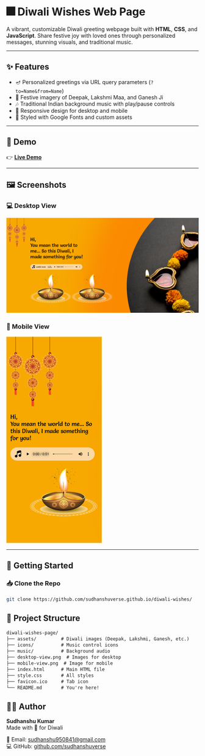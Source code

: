 # 🎆 Diwali Wishes Web Page

A vibrant, customizable Diwali greeting webpage built with **HTML**, **CSS**, and **JavaScript**. Share festive joy with loved ones through personalized messages, stunning visuals, and traditional music.

---

## ✨ Features

- 🪔 Personalized greetings via URL query parameters (`?to=Name&from=Name`)
- 🌅 Festive imagery of Deepak, Lakshmi Maa, and Ganesh Ji
- 🎶 Traditional Indian background music with play/pause controls
- 📱 Responsive design for desktop and mobile
- 🎨 Styled with Google Fonts and custom assets

---

## 📸 Demo

👉 **[Live Demo](https://sudhanshuverse.github.io/diwali-wishes/)**  

---

## 🖼️ Screenshots

### 💻 Desktop View
![Desktop Screenshot](./desktop-view.png)

<h3>📱 Mobile View</h3>
<img src="./mobile-view.png" alt="Mobile Screenshot" width="250" height="auto">



---

## 🚀 Getting Started

### 📥 Clone the Repo

```bash
git clone https://github.com/sudhanshuverse.github.io/diwali-wishes/
```



## 📂 Project Structure
```
diwali-wishes-page/
├── assets/         # Diwali images (Deepak, Lakshmi, Ganesh, etc.)
├── icons/          # Music control icons
├── music/          # Background audio
├── desktop-view.png  # Images for desktop
├── mobile-view.png  # Image for mobile
├── index.html      # Main HTML file
├── style.css       # All styles
├── favicon.ico     # Tab icon
└── README.md       # You're here!
```

## 👨‍💻 Author

**Sudhanshu Kumar**  
Made with 💙 for Diwali

📧 Email: [sudhanshu950841@gmail.com](mailto:sudhanshu950841@gmail.com)  
💻 GitHub: [github.com/sudhanshuverse](https://github.com/sudhanshuverse)
